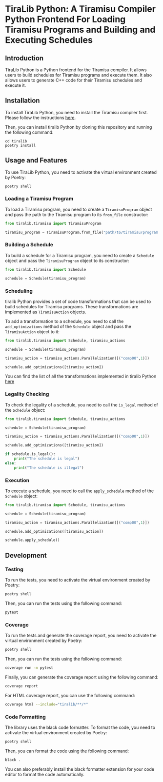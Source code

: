 # TiraLib Python: A Tiramisu Compiler Python Frontend For Loading Tiramisu Programs and Building and Executing Schedules

## Introduction
TiraLib Python is a Python frontend for the Tiramisu compiler. It allows users to build schedules for Tiramisu programs and execute them. It also allows users to generate C++ code for their Tiramisu schedules and execute it.

## Installation
To install TiraLib Python, you need to install the Tiramisu compiler first. Please follow the instructions [here](https://github.com/Tiramisu-Compiler/tiramisu).

Then, you can install tiralib Python by cloning this repository and running the following command:
```
cd tiralib
poetry install
```

## Usage and Features
To use TiraLib Python, you need to activate the virtual environment created by Poetry:
```bash
poetry shell
```

### Loading a Tiramisu Program
To load a Tiramisu program, you need to create a `TiramisuProgram` object and pass the path to the Tiramisu program to its `from_file` constructor:

```python
from tiralib.tiramisu import TiramisuProgram

tiramisu_program = TiramisuProgram.from_file("path/to/tiramisu/program.cpp")
```

### Building a Schedule
To build a schedule for a Tiramisu program, you need to create a `Schedule` object and pass the `TiramisuProgram` object to its constructor:

```python
from tiralib.tiramisu import Schedule

schedule = Schedule(tiramisu_program)
```

### Scheduling
tiralib Python provides a set of code transformations that can be used to build schedules for Tiramisu programs. These transformations are implemented as `TiramisuAction` objects.

To add a transformation to a schedule, you need to call the `add_optimizations` method of the `Schedule` object and pass the `TiramisuAction` object to it:

```python
from tiralib.tiramisu import Schedule, tiramisu_actions

schedule = Schedule(tiramisu_program)

tiramisu_action = tiramisu_actions.Parallelization([("comp00",1)])

schedule.add_optimizations([tiramisu_action])
```

You can find the list of all the transformations implemented in tiralib Python [here](./tiralib/tiramisu/tiramisu_actions/)

### Legality Checking

To check the legality of a schedule, you need to call the `is_legal` method of the `Schedule` object:

```python
from tiralib.tiramisu import Schedule, tiramisu_actions

schedule = Schedule(tiramisu_program)

tiramisu_action = tiramisu_actions.Parallelization([("comp00",1)])

schedule.add_optimizations([tiramisu_action])

if schedule.is_legal():
    print("The schedule is legal")
else:
    print("The schedule is illegal")
```

### Execution

To execute a schedule, you need to call the `apply_schedule` method of the `Schedule` object:

```python
from tiralib.tiramisu import Schedule, tiramisu_actions

schedule = Schedule(tiramisu_program)

tiramisu_action = tiramisu_actions.Parallelization([("comp00",1)])

schedule.add_optimizations([tiramisu_action])

schedule.apply_schedule()
```


## Development

### Testing
To run the tests, you need to activate the virtual environment created by Poetry:
```bash
poetry shell
```

Then, you can run the tests using the following command:

```bash
pytest
```

### Coverage
To run the tests and generate the coverage report, you need to activate the virtual environment created by Poetry:
```bash
poetry shell
```

Then, you can run the tests using the following command:

```bash
coverage run -m pytest
```

Finally, you can generate the coverage report using the following command:

```bash
coverage report
```

For HTML coverage report, you can use the following command:

```bash
coverage html --include="tiralib/**/*"
```

### Code Formatting
The library uses the black code formatter. To format the code, you need to activate the virtual environment created by Poetry:
```bash
poetry shell
```

Then, you can format the code using the following command:

```bash
black .
```

You can also preferably install the black formatter extension for your code editor to format the code automatically.
